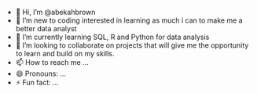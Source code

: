 - 👋 Hi, I’m @abekahbrown
- 👀 I’m new to coding interested in learning as much i can to make me a better data analyst
- 🌱 I’m currently learning SQL, R and Python for data analysis 
- 💞️ I’m looking to collaborate on projects that will give me the opportunity to learn and build on my skills.
- 📫 How to reach me ...
- 😄 Pronouns: ...
- ⚡ Fun fact: ...

<!---
abekahbrown/abekahbrown is a ✨ special ✨ repository because its `README.md` (this file) appears on your GitHub profile.
You can click the Preview link to take a look at your changes.
--->
